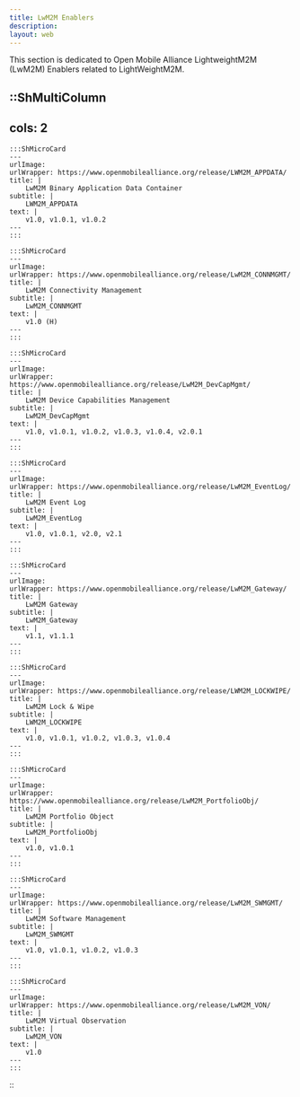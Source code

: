 ```yaml
---
title: LwM2M Enablers
description:
layout: web
---
```

This section is dedicated to Open Mobile Alliance LightweightM2M (LwM2M) Enablers related to LightWeightM2M.

::ShMultiColumn
---
cols: 2
---

    :::ShMicroCard
    ---
    urlImage: 
    urlWrapper: https://www.openmobilealliance.org/release/LWM2M_APPDATA/
    title: |
        LwM2M Binary Application Data Container
    subtitle: |
        LWM2M_APPDATA
    text: |
        v1.0, v1.0.1, v1.0.2
    ---
    :::

    :::ShMicroCard
    ---
    urlImage: 
    urlWrapper: https://www.openmobilealliance.org/release/LwM2M_CONNMGMT/
    title: |
        LwM2M Connectivity Management
    subtitle: |
        LwM2M_CONNMGMT
    text: |
        v1.0 (H)
    ---
    :::

    :::ShMicroCard
    ---
    urlImage: 
    urlWrapper: https://www.openmobilealliance.org/release/LwM2M_DevCapMgmt/
    title: |
        LwM2M Device Capabilities Management
    subtitle: |
        LwM2M_DevCapMgmt
    text: |
        v1.0, v1.0.1, v1.0.2, v1.0.3, v1.0.4, v2.0.1
    ---
    ::: 

    :::ShMicroCard
    ---
    urlImage: 
    urlWrapper: https://www.openmobilealliance.org/release/LwM2M_EventLog/
    title: |
        LwM2M Event Log
    subtitle: |
        LwM2M_EventLog
    text: |
        v1.0, v1.0.1, v2.0, v2.1
    ---
    :::

    :::ShMicroCard
    ---
    urlImage: 
    urlWrapper: https://www.openmobilealliance.org/release/LwM2M_Gateway/
    title: |
        LwM2M Gateway
    subtitle: |
        LwM2M_Gateway
    text: |
        v1.1, v1.1.1
    ---
    :::         

    :::ShMicroCard
    ---
    urlImage: 
    urlWrapper: https://www.openmobilealliance.org/release/LWM2M_LOCKWIPE/
    title: |
        LwM2M Lock & Wipe
    subtitle: |
        LWM2M_LOCKWIPE
    text: |
        v1.0, v1.0.1, v1.0.2, v1.0.3, v1.0.4
    ---
    :::      

    :::ShMicroCard
    ---
    urlImage: 
    urlWrapper: https://www.openmobilealliance.org/release/LwM2M_PortfolioObj/
    title: |
        LwM2M Portfolio Object
    subtitle: |
        LwM2M_PortfolioObj
    text: |
        v1.0, v1.0.1
    ---
    :::

    :::ShMicroCard
    ---
    urlImage: 
    urlWrapper: https://www.openmobilealliance.org/release/LwM2M_SWMGMT/
    title: |
        LwM2M Software Management
    subtitle: |
        LwM2M_SWMGMT
    text: |
        v1.0, v1.0.1, v1.0.2, v1.0.3
    ---
    :::

    :::ShMicroCard
    ---
    urlImage: 
    urlWrapper: https://www.openmobilealliance.org/release/LwM2M_VON/
    title: |
        LwM2M Virtual Observation
    subtitle: |
        LwM2M_VON
    text: |
        v1.0
    ---
    :::         
::
